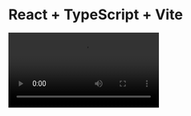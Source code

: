 # React + TypeScript + Vite

<video controls src="20250605-0422-37.3639662.mp4" title="Maquetado ">Mirame</video>
